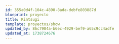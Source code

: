 ```yaml
---
id: 355a0d4f-104c-4890-8ada-debfe803887d
blueprint: proyecto
title: Kintsugi
template: proyectos/show
updated_by: 86c7904a-b6ec-4929-bef9-a65c9cc4adfe
updated_at: 1738724676
---
```

